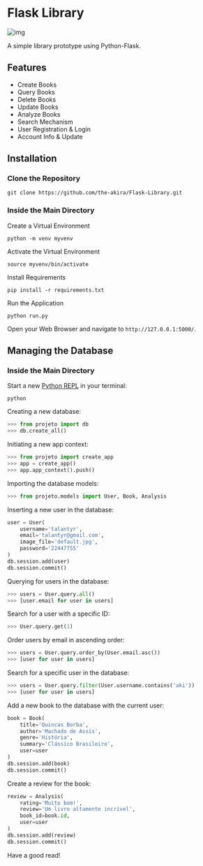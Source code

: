 # Flask Library

![img](https://raw.githubusercontent.com/the-akira/Flask-Library/master/projeto/static/img/Avatar.png)

A simple library prototype using Python-Flask.

## Features

- Create Books
- Query Books
- Delete Books
- Update Books
- Analyze Books
- Search Mechanism
- User Registration & Login
- Account Info & Update

## Installation

### Clone the Repository

```
git clone https://github.com/the-akira/Flask-Library.git
```

### Inside the Main Directory

Create a Virtual Environment

```
python -m venv myvenv
```

Activate the Virtual Environment

```
source myvenv/bin/activate
```

Install Requirements

```
pip install -r requirements.txt
```

Run the Application

```
python run.py
```

Open your Web Browser and navigate to `http://127.0.0.1:5000/`.

## Managing the Database

### Inside the Main Directory

Start a new [Python REPL](https://python.land/introduction-to-python/the-repl) in your terminal:

```
python
```

Creating a new database:

```python
>>> from projeto import db
>>> db.create_all()
```

Initiating a new app context:

```python
>>> from projeto import create_app
>>> app = create_app()
>>> app.app_context().push()
```

Importing the database models:

```python
>>> from projeto.models import User, Book, Analysis
```

Inserting a new user in the database:

```python
user = User(
    username='talantyr', 
    email='talantyr@gmail.com', 
    image_file='default.jpg', 
    password='22447755'
)
db.session.add(user)
db.session.commit()
```

Querying for users in the database:

```python
>>> users = User.query.all()
>>> [user.email for user in users]
```

Search for a user with a specific ID:

```python
>>> User.query.get(1)
```

Order users by email in ascending order:

```python
>>> users = User.query.order_by(User.email.asc())
>>> [user for user in users]
```

Search for a specific user in the database:

```python
>>> users = User.query.filter(User.username.contains('aki'))
>>> [user for user in users]
```

Add a new book to the database with the current user:

```python
book = Book(
    title='Quincas Borba', 
    author='Machado de Assis', 
    genre='História', 
    summary='Clássico Brasileiro', 
    user=user
)
db.session.add(book)
db.session.commit()
```

Create a review for the book:

```python
review = Analysis(
    rating='Muito bom!', 
    review='Um livro altamente incrível', 
    book_id=book.id, 
    user=user
)
db.session.add(review)
db.session.commit()
```

Have a good read!